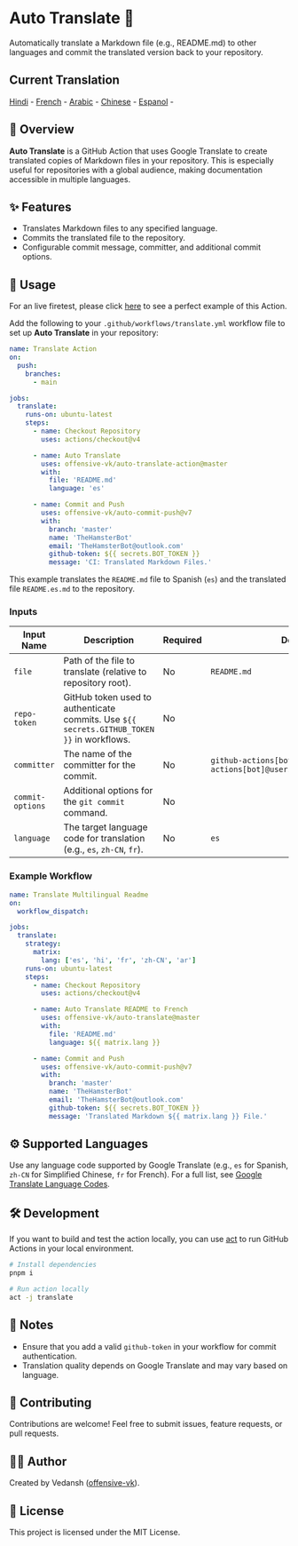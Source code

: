 # Auto Translate 📘

Automatically translate a Markdown file (e.g., README.md) to other languages and commit the translated version back to your repository.

## Current Translation

[Hindi](./README.hi.md) -  [French](./README.fr.md) - [Arabic](./README.ar.md) - [Chinese](./README.zh-CN.md) - [Espanol](./README.es.md) - 

## 📖 Overview

**Auto Translate** is a GitHub Action that uses Google Translate to create translated copies of Markdown files in your repository. This is especially useful for repositories with a global audience, making documentation accessible in multiple languages.

## ✨ Features

- Translates Markdown files to any specified language.
- Commits the translated file to the repository.
- Configurable commit message, committer, and additional commit options.

## 🚀 Usage

For an live firetest, please click [here](https://github.com/offensive-vk/auto-translate/tree/master/.github/workflows/test.yml) to see a perfect example of this Action.

Add the following to your `.github/workflows/translate.yml` workflow file to set up **Auto Translate** in your repository:

```yaml
name: Translate Action
on:
  push:
    branches:
      - main

jobs:
  translate:
    runs-on: ubuntu-latest
    steps:
      - name: Checkout Repository
        uses: actions/checkout@v4

      - name: Auto Translate
        uses: offensive-vk/auto-translate-action@master
        with:
          file: 'README.md'
          language: 'es'

      - name: Commit and Push
        uses: offensive-vk/auto-commit-push@v7
        with: 
          branch: 'master'
          name: 'TheHamsterBot'
          email: 'TheHamsterBot@outlook.com'
          github-token: ${{ secrets.BOT_TOKEN }}
          message: 'CI: Translated Markdown Files.'
```

This example translates the `README.md` file to Spanish (`es`) and the translated file `README.es.md` to the repository.

### Inputs

| Input Name       | Description                                                                                  | Required | Default                                 |
|------------------|----------------------------------------------------------------------------------------------|----------|-----------------------------------------|
| `file`           | Path of the file to translate (relative to repository root). | No | `README.md` |
| `repo-token`   | GitHub token used to authenticate commits. Use `${{ secrets.GITHUB_TOKEN }}` in workflows.  | No | |
| `committer`      | The name of the committer for the commit. | No | `github-actions[bot] <github-actions[bot]@users.noreply.github.com>` |
| `commit-options` | Additional options for the `git commit` command. | No | |
| `language`       | The target language code for translation (e.g., `es`, `zh-CN`, `fr`). | No | `es` |

### Example Workflow

```yaml
name: Translate Multilingual Readme
on:
  workflow_dispatch:

jobs:
  translate:
    strategy:
      matrix:
        lang: ['es', 'hi', 'fr', 'zh-CN', 'ar']
    runs-on: ubuntu-latest
    steps:
      - name: Checkout Repository
        uses: actions/checkout@v4

      - name: Auto Translate README to French
        uses: offensive-vk/auto-translate@master
        with:
          file: 'README.md'
          language: ${{ matrix.lang }}

      - name: Commit and Push
        uses: offensive-vk/auto-commit-push@v7
        with: 
          branch: 'master'
          name: 'TheHamsterBot'
          email: 'TheHamsterBot@outlook.com'
          github-token: ${{ secrets.BOT_TOKEN }}
          message: 'Translated Markdown ${{ matrix.lang }} File.'
```

## ⚙️ Supported Languages

Use any language code supported by Google Translate (e.g., `es` for Spanish, `zh-CN` for Simplified Chinese, `fr` for French). For a full list, see [Google Translate Language Codes](https://cloud.google.com/translate/docs/languages).

## 🛠 Development

If you want to build and test the action locally, you can use [act](https://github.com/nektos/act) to run GitHub Actions in your local environment.

```bash
# Install dependencies
pnpm i

# Run action locally
act -j translate
```

## 📝 Notes

- Ensure that you add a valid `github-token` in your workflow for commit authentication.
- Translation quality depends on Google Translate and may vary based on language.

## 🤝 Contributing

Contributions are welcome! Feel free to submit issues, feature requests, or pull requests.

## 🧑‍💻 Author

Created by Vedansh ([offensive-vk](https://github.com/offensive-vk)).

## 📜 License

This project is licensed under the MIT License.
